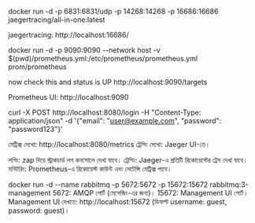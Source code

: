 

docker run -d -p 6831:6831/udp -p 14268:14268 -p 16686:16686 jaegertracing/all-in-one:latest

jaegertracing: http://localhost:16686/





docker run -d -p 9090:9090 --network host -v $(pwd)/prometheus.yml:/etc/prometheus/prometheus.yml prom/prometheus

now check this and status is UP http://localhost:9090/targets


Prometheus UI: http://localhost:9090

curl -X POST http://localhost:8080/login -H "Content-Type: application/json" -d '{"email": "user@example.com", "password": "password123"}'


মেট্রিক্স দেখো: http://localhost:8080/metrics
ট্রেসিং দেখো: Jaeger UI-তে।


লগিং: zap দিয়ে স্ট্রাকচার্ড লগ কনসোলে দেখা যাবে।
ট্রেসিং: Jaeger-এ প্রতিটি রিকোয়েস্টের ট্রেস দেখা যাবে।
মনিটরিং: Prometheus-এ রিকোয়েস্ট কাউন্ট এবং লেটেন্সি মেট্রিক্স পাবে।


docker run -d --name rabbitmq -p 5672:5672 -p 15672:15672 rabbitmq:3-management
5672: AMQP পোর্ট (মেসেজিং-এর জন্য)।
15672: Management UI পোর্ট।
Management UI দেখতে: http://localhost:15672 (ডিফল্ট username: guest, password: guest)।

